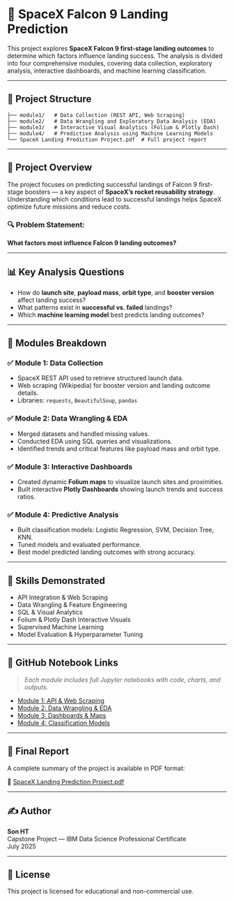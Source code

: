 
# 🚀 SpaceX Falcon 9 Landing Prediction

This project explores **SpaceX Falcon 9 first-stage landing outcomes** to determine which factors influence landing success. The analysis is divided into four comprehensive modules, covering data collection, exploratory analysis, interactive dashboards, and machine learning classification.

---

## 📁 Project Structure

```
├── module1/   # Data Collection (REST API, Web Scraping)
├── module2/   # Data Wrangling and Exploratory Data Analysis (EDA)
├── module3/   # Interactive Visual Analytics (Folium & Plotly Dash)
├── module4/   # Predictive Analysis using Machine Learning Models
└── SpaceX Landing Prediction Project.pdf  # Full project report
```

---

## 📌 Project Overview

The project focuses on predicting successful landings of Falcon 9 first-stage boosters — a key aspect of **SpaceX’s rocket reusability strategy**. Understanding which conditions lead to successful landings helps SpaceX optimize future missions and reduce costs.

### 🔍 Problem Statement:
**What factors most influence Falcon 9 landing outcomes?**

---

## 📊 Key Analysis Questions

- How do **launch site**, **payload mass**, **orbit type**, and **booster version** affect landing success?
- What patterns exist in **successful vs. failed** landings?
- Which **machine learning model** best predicts landing outcomes?

---

## 🧪 Modules Breakdown

### ✅ Module 1: Data Collection
- SpaceX REST API used to retrieve structured launch data.
- Web scraping (Wikipedia) for booster version and landing outcome details.
- Libraries: `requests`, `BeautifulSoup`, `pandas`

### ✅ Module 2: Data Wrangling & EDA
- Merged datasets and handled missing values.
- Conducted EDA using SQL queries and visualizations.
- Identified trends and critical features like payload mass and orbit type.

### ✅ Module 3: Interactive Dashboards
- Created dynamic **Folium maps** to visualize launch sites and proximities.
- Built interactive **Plotly Dashboards** showing launch trends and success ratios.

### ✅ Module 4: Predictive Analysis
- Built classification models: Logistic Regression, SVM, Decision Tree, KNN.
- Tuned models and evaluated performance.
- Best model predicted landing outcomes with strong accuracy.

---

## 🧠 Skills Demonstrated

- API Integration & Web Scraping  
- Data Wrangling & Feature Engineering  
- SQL & Visual Analytics  
- Folium & Plotly Dash Interactive Visuals  
- Supervised Machine Learning  
- Model Evaluation & Hyperparameter Tuning  

---

## 🔗 GitHub Notebook Links

> _Each module includes full Jupyter notebooks with code, charts, and outputs._

- [Module 1: API & Web Scraping](./module1/)
- [Module 2: Data Wrangling & EDA](./module2/)
- [Module 3: Dashboards & Maps](./module3/)
- [Module 4: Classification Models](./module4/)

---

## 📄 Final Report

A complete summary of the project is available in PDF format:

📘 [SpaceX Landing Prediction Project.pdf](./SpaceX%20Landing%20Prediction%20Project.pdf)

---

## ✍️ Author

**Son HT**  
Capstone Project — IBM Data Science Professional Certificate  
July 2025

---

## 📌 License

This project is licensed for educational and non-commercial use.
